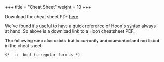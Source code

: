 +++
title = "Cheat Sheet"
weight = 10
+++

Download the cheat sheet PDF [here](https://media.urbit.org/docs/hooncard-2022-04-03.pdf)

We've found it's useful to have a quick reference of Hoon's syntax always at
hand. So above is a download link to a Hoon cheatsheet PDF.

The following rune also exists, but is currently undocumented and not listed in
the cheat sheet:

```
$*  ::  bunt (irregular form is *)
```
